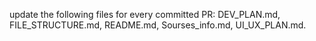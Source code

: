update the following files for every committed PR:
DEV_PLAN.md, 
FILE_STRUCTURE.md, 
README.md, 
Sourses_info.md, 
UI_UX_PLAN.md.
